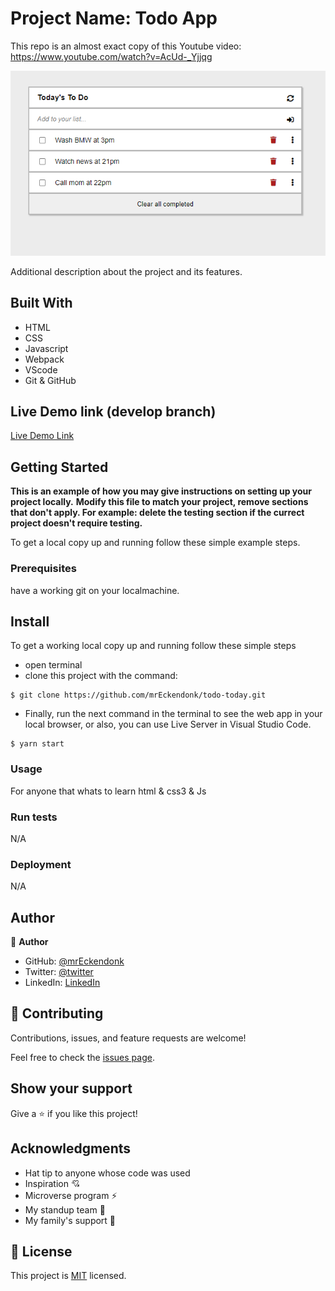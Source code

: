 # Project Name: Todo App

This repo is an almost exact copy of this Youtube video: https://www.youtube.com/watch?v=AcUd-_Yjjqg

![screenshot](./todo-list.png)

Additional description about the project and its features.

## Built With

- HTML 
- CSS
- Javascript
- Webpack
- VScode
- Git & GitHub

## Live Demo link (develop branch)

[Live Demo Link](https://todo-today-eckendonk.netlify.app)


## Getting Started

**This is an example of how you may give instructions on setting up your project locally.**
**Modify this file to match your project, remove sections that don't apply. For example: delete the testing section if the currect project doesn't require testing.**

To get a local copy up and running follow these simple example steps.

### Prerequisites

have a working git on your localmachine.
## Install

To get a working local copy up and running follow these simple steps

- open terminal
- clone this project with the command:

```
$ git clone https://github.com/mrEckendonk/todo-today.git
```

- Finally, run the next command in the terminal to see the web app in your local browser, or also, you can use Live Server in Visual Studio Code.
```
$ yarn start
```

### Usage
For anyone that whats to learn html & css3 & Js

### Run tests
N/A

### Deployment
N/A

## Author

👤 **Author**

- GitHub: [@mrEckendonk](https://github.com/mrEckendonk)
- Twitter: [@twitter](https://twitter.com/mike_eckendonk)
- LinkedIn: [LinkedIn](https://www.linkedin.com/in/mike-van-eckendonk)

## 🤝 Contributing

Contributions, issues, and feature requests are welcome!

Feel free to check the [issues page](https://github.com/mrEckendonk/todo-today/issues).

## Show your support

Give a ⭐️ if you like this project!

## Acknowledgments

- Hat tip to anyone whose code was used
- Inspiration 💘
- Microverse program ⚡
- My standup team 🏹
- My family's support 🙌

## 📝 License

This project is [MIT](./MIT.md) licensed.